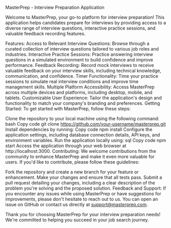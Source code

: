 MasterPrep - Interview Preparation Application

Welcome to MasterPrep, your go-to platform for interview preparation! This application helps candidates prepare for interviews by providing access to a diverse range of interview questions, interactive practice sessions, and valuable feedback recording features.

Features:
Access to Relevant Interview Questions: Browse through a curated collection of interview questions tailored to various job roles and industries.
Interactive Practice Sessions: Practice answering interview questions in a simulated environment to build confidence and improve performance.
Feedback Recording: Record mock interviews to receive valuable feedback on your interview skills, including technical knowledge, communication, and confidence.
Timer Functionality: Time your practice sessions to simulate real interview conditions and improve time management skills.
Multiple Platform Accessibility: Access MasterPrep across multiple devices and platforms, including desktop, mobile, and tablets.
Customizable User Experience: Tailor the application's design and functionality to match your company's branding and preferences.
Getting Started:
To get started with MasterPrep, follow these steps:

Clone the repository to your local machine using the following command:
bash
Copy code
git clone https://github.com/your-username/masterprep.git
Install dependencies by running:
Copy code
npm install
Configure the application settings, including database connection details, API keys, and environment variables.
Run the application locally using:
sql
Copy code
npm start
Access the application through your web browser at http://localhost:3000.
Contributing:
We welcome contributions from the community to enhance MasterPrep and make it even more valuable for users. If you'd like to contribute, please follow these guidelines:

Fork the repository and create a new branch for your feature or enhancement.
Make your changes and ensure that all tests pass.
Submit a pull request detailing your changes, including a clear description of the problem you're solving and the proposed solution.
Feedback and Support:
If you encounter any issues while using MasterPrep or have suggestions for improvements, please don't hesitate to reach out to us. You can open an issue on GitHub or contact us directly at support@masterprep.com.

Thank you for choosing MasterPrep for your interview preparation needs! We're committed to helping you succeed in your job search journey.
